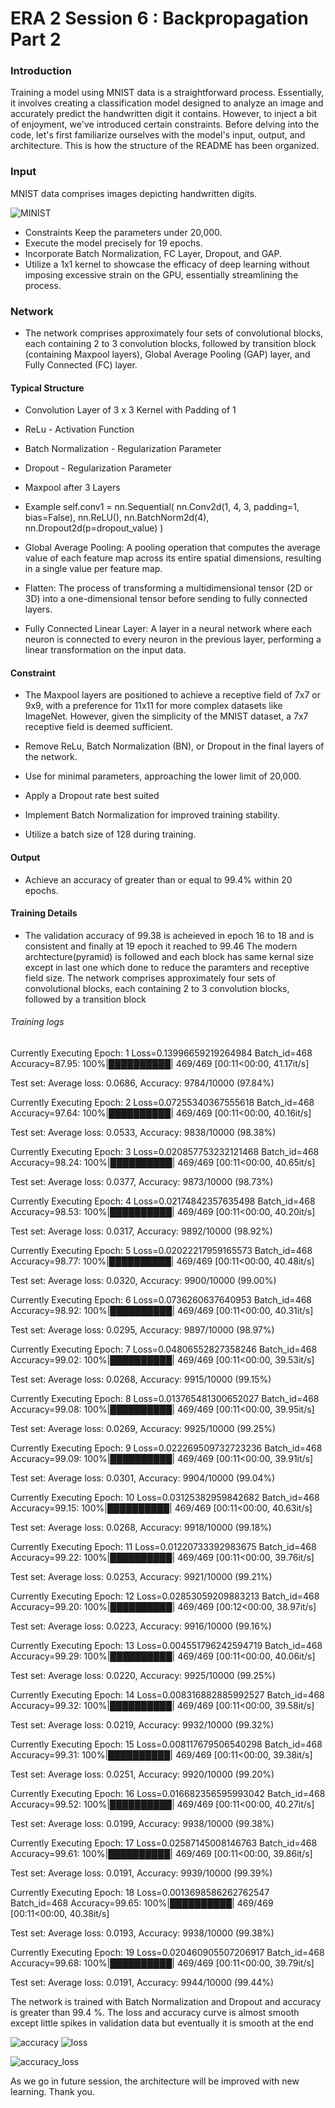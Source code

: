 # ERA 2 Session 6 : Backpropagation Part 2 

### Introduction

Training a model using MNIST data is a straightforward process. Essentially, it involves creating a classification model designed to analyze an image and accurately predict the handwritten digit it contains. However, to inject a bit of enjoyment, we've introduced certain constraints. Before delving into the code, let's first familiarize ourselves with the model's input, output, and architecture. This is how the structure of the README has been organized.

### Input
MNIST data comprises images depicting handwritten digits.

![MINIST](images/mnist.png)

- Constraints    Keep the parameters under 20,000.
- Execute the model precisely for 19 epochs.
- Incorporate Batch Normalization, FC Layer, Dropout, and GAP.
- Utilize a 1x1 kernel to showcase the efficacy of deep learning without imposing excessive strain on the GPU, essentially streamlining the process.
    
### Network 
- The network comprises approximately four sets of convolutional blocks, each containing 2 to 3 convolution blocks, followed by transition block (containing Maxpool layers), Global Average Pooling (GAP) layer, and Fully Connected (FC) layer.

#### Typical Structure 
- Convolution Layer of 3 x 3 Kernel with Padding of 1 
- ReLu - Activation Function
- Batch Normalization - Regularization Parameter
- Dropout             - Regularization Parameter 
- Maxpool after 3 Layers 

- Example 
self.conv1 = nn.Sequential(
            nn.Conv2d(1, 4, 3, padding=1, bias=False),
            nn.ReLU(),
            nn.BatchNorm2d(4),
            nn.Dropout2d(p=dropout_value)
        )

- Global Average Pooling: A pooling operation that computes the average value of each feature map across its entire spatial dimensions, resulting in a single value per feature map.

- Flatten: The process of transforming a multidimensional tensor (2D or 3D) into a one-dimensional tensor before sending to fully connected layers.

- Fully Connected Linear Layer: A layer in a neural network where each neuron is connected to every neuron in the previous layer, performing a linear transformation on the input data. 

#### Constraint
- The Maxpool layers are positioned to achieve a receptive field of 7x7 or 9x9, with a preference for 11x11 for more complex datasets like ImageNet. However, given the simplicity of the MNIST dataset, a 7x7 receptive field is deemed sufficient.

- Remove ReLu, Batch Normalization (BN), or Dropout in the final layers of the network.

- Use for minimal parameters, approaching the lower limit of 20,000.

- Apply a Dropout rate best suited

- Implement Batch Normalization for improved training stability.

- Utilize a batch size of 128 during training.

#### Output
- Achieve an accuracy of greater than or equal to 99.4% within 20 epochs.

#### Training Details
- The validation accuracy of 99.38 is acheieved in epoch 16 to 18 and is consistent and finally at 19 epoch it reached to 99.46
The modern archtecture(pyramid) is followed and each block has same kernal size except in last one which done to reduce the paramters and receptive field size. The network comprises approximately four sets of convolutional blocks, each containing 2 to 3 convolution blocks, followed by a transition block

###### Training logs 
Currently Executing Epoch: 1
Loss=0.13996659219264984 Batch_id=468 Accuracy=87.95: 100%|██████████| 469/469 [00:11<00:00, 41.17it/s]

Test set: Average loss: 0.0686, Accuracy: 9784/10000 (97.84%)

Currently Executing Epoch: 2
Loss=0.07255340367555618 Batch_id=468 Accuracy=97.64: 100%|██████████| 469/469 [00:11<00:00, 40.16it/s]

Test set: Average loss: 0.0533, Accuracy: 9838/10000 (98.38%)

Currently Executing Epoch: 3
Loss=0.020857753232121468 Batch_id=468 Accuracy=98.24: 100%|██████████| 469/469 [00:11<00:00, 40.65it/s]

Test set: Average loss: 0.0377, Accuracy: 9873/10000 (98.73%)

Currently Executing Epoch: 4
Loss=0.02174842357635498 Batch_id=468 Accuracy=98.53: 100%|██████████| 469/469 [00:11<00:00, 40.20it/s]

Test set: Average loss: 0.0317, Accuracy: 9892/10000 (98.92%)

Currently Executing Epoch: 5
Loss=0.02022217959165573 Batch_id=468 Accuracy=98.77: 100%|██████████| 469/469 [00:11<00:00, 40.48it/s]

Test set: Average loss: 0.0320, Accuracy: 9900/10000 (99.00%)

Currently Executing Epoch: 6
Loss=0.0736260637640953 Batch_id=468 Accuracy=98.92: 100%|██████████| 469/469 [00:11<00:00, 40.31it/s]

Test set: Average loss: 0.0295, Accuracy: 9897/10000 (98.97%)

Currently Executing Epoch: 7
Loss=0.04806552827358246 Batch_id=468 Accuracy=99.02: 100%|██████████| 469/469 [00:11<00:00, 39.53it/s]

Test set: Average loss: 0.0268, Accuracy: 9915/10000 (99.15%)

Currently Executing Epoch: 8
Loss=0.013765481300652027 Batch_id=468 Accuracy=99.08: 100%|██████████| 469/469 [00:11<00:00, 39.95it/s]

Test set: Average loss: 0.0269, Accuracy: 9925/10000 (99.25%)

Currently Executing Epoch: 9
Loss=0.022269509732723236 Batch_id=468 Accuracy=99.09: 100%|██████████| 469/469 [00:11<00:00, 39.91it/s]

Test set: Average loss: 0.0301, Accuracy: 9904/10000 (99.04%)

Currently Executing Epoch: 10
Loss=0.03125382959842682 Batch_id=468 Accuracy=99.15: 100%|██████████| 469/469 [00:11<00:00, 40.63it/s]

Test set: Average loss: 0.0268, Accuracy: 9918/10000 (99.18%)

Currently Executing Epoch: 11
Loss=0.01220733392983675 Batch_id=468 Accuracy=99.22: 100%|██████████| 469/469 [00:11<00:00, 39.76it/s]

Test set: Average loss: 0.0253, Accuracy: 9921/10000 (99.21%)

Currently Executing Epoch: 12
Loss=0.02853059209883213 Batch_id=468 Accuracy=99.20: 100%|██████████| 469/469 [00:12<00:00, 38.97it/s]

Test set: Average loss: 0.0223, Accuracy: 9916/10000 (99.16%)

Currently Executing Epoch: 13
Loss=0.004551796242594719 Batch_id=468 Accuracy=99.29: 100%|██████████| 469/469 [00:11<00:00, 40.06it/s]

Test set: Average loss: 0.0220, Accuracy: 9925/10000 (99.25%)

Currently Executing Epoch: 14
Loss=0.008316882885992527 Batch_id=468 Accuracy=99.32: 100%|██████████| 469/469 [00:11<00:00, 39.58it/s]

Test set: Average loss: 0.0219, Accuracy: 9932/10000 (99.32%)

Currently Executing Epoch: 15
Loss=0.008117679506540298 Batch_id=468 Accuracy=99.31: 100%|██████████| 469/469 [00:11<00:00, 39.38it/s]

Test set: Average loss: 0.0251, Accuracy: 9920/10000 (99.20%)

Currently Executing Epoch: 16
Loss=0.016682356595993042 Batch_id=468 Accuracy=99.52: 100%|██████████| 469/469 [00:11<00:00, 40.27it/s]

Test set: Average loss: 0.0199, Accuracy: 9938/10000 (99.38%)

Currently Executing Epoch: 17
Loss=0.02587145008146763 Batch_id=468 Accuracy=99.61: 100%|██████████| 469/469 [00:11<00:00, 39.86it/s]

Test set: Average loss: 0.0191, Accuracy: 9939/10000 (99.39%)

Currently Executing Epoch: 18
Loss=0.0013698586262762547 Batch_id=468 Accuracy=99.65: 100%|██████████| 469/469 [00:11<00:00, 40.38it/s]

Test set: Average loss: 0.0193, Accuracy: 9938/10000 (99.38%)

Currently Executing Epoch: 19
Loss=0.020460905507206917 Batch_id=468 Accuracy=99.68: 100%|██████████| 469/469 [00:11<00:00, 39.79it/s]

Test set: Average loss: 0.0191, Accuracy: 9944/10000 (99.44%)

The network is trained with Batch Normalization and Dropout and accuracy is greater than 99.4 %. The loss and accuracy curve is almost smooth except little spikes in validation data but eventually it is smooth at the end

![accuracy](images/accuracy.png)   ![loss](images/loss.png)

![accuracy_loss](images/accuracy_loss.png)

As we go in future session, the architecture will be improved with new learning.
Thank you.